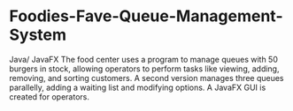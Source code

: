 # Foodies-Fave-Queue-Management-System
Java/ JavaFX
The food center uses a program to manage queues with 50 burgers in stock,
allowing operators to perform tasks like viewing, adding, removing, and
sorting customers. A second version manages three queues parallelly, adding
a waiting list and modifying options. A JavaFX GUI is created for operators.
